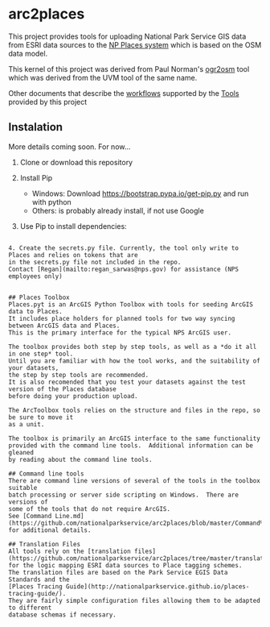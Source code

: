 # arc2places

This project provides tools for uploading National Park Service GIS data
from ESRI data sources to the [NP Places system](http://www.nps.gov/npmap/tools/places/)
which is based on the OSM data model.

This kernel of this project was derived from Paul Norman's
[ogr2osm](https://github.com/pnorman/ogr2osm) tool which was derived from
the UVM tool of the same name.

Other documents that describe the
[workflows](https://github.com/nationalparkservice/arc2places/blob/master/Workflow.md)
supported by the
[Tools](https://github.com/nationalparkservice/arc2places/blob/master/Tools.md)
provided by this project

## Instalation
More details coming soon.  For now...

1. Clone or download this repository
2. Install Pip

    * Windows: Download https://bootstrap.pypa.io/get-pip.py and run with python
    * Others: is probably already install, if not use Google

3. Use Pip to install dependencies:

```pip install install requests_oauthlib

4. Create the secrets.py file. Currently, the tool only write to Places and relies on tokens that are
in the secrets.py file not included in the repo.
Contact [Regan](mailto:regan_sarwas@nps.gov) for assistance (NPS employees only)


## Places Toolbox
Places.pyt is an ArcGIS Python Toolbox with tools for seeding ArcGIS data to Places.
It includes place holders for planned tools for two way syncing between ArcGIS data and Places.
This is the primary interface for the typical NPS ArcGIS user.

The toolbox provides both step by step tools, as well as a *do it all in one step* tool.
Until you are familiar with how the tool works, and the suitability of your datasets,
the step by step tools are recommended.
It is also recomended that you test your datasets against the test version of the Places database
before doing your production upload.

The ArcToolbox tools relies on the structure and files in the repo, so be sure to move it
as a unit.

The toolbox is primarily an ArcGIS interface to the same functionality
provided with the command line tools.  Additional information can be gleaned
by reading about the command line tools.

## Command line tools
There are command line versions of several of the tools in the toolbox suitable
batch processing or server side scripting on Windows.  There are versions of
some of the tools that do not require ArcGIS.
See [Command Line.md](https://github.com/nationalparkservice/arc2places/blob/master/Command%20Line.md)
for additional details.

## Translation Files
All tools rely on the [translation files](https://github.com/nationalparkservice/arc2places/tree/master/translations)
for the logic mapping ESRI data sources to Place tagging schemes.
The translation files are based on the Park Service EGIS Data Standards and the
[Places Tracing Guide](http://nationalparkservice.github.io/places-tracing-guide/).
They are fairly simple configuration files allowing them to be adapted to different
database schemas if necessary.
